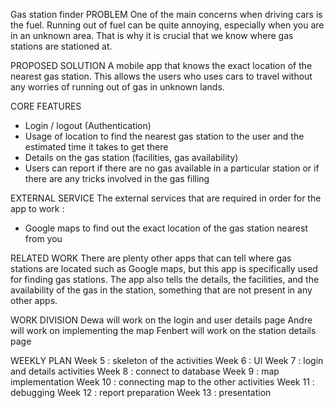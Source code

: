 Gas station finder
PROBLEM
One of the main concerns when driving cars is the fuel. Running out of fuel can be quite annoying, especially when you are in an unknown area. That is why it is crucial that we know where gas stations are stationed at. 

PROPOSED SOLUTION
A mobile app that knows the exact location of the nearest gas station. This allows the users who uses cars to travel without any worries of running out of gas in unknown lands. 

CORE FEATURES
-	Login / logout (Authentication)
-	Usage of location to find the nearest gas station to the user and the estimated time it takes to get there
-	Details on the gas station (facilities, gas availability)
-	Users can report if there are no gas available in a particular station or if there are any tricks involved in the gas filling

EXTERNAL SERVICE
The external services that are required in order for the app to work :
-	Google maps to find out the exact location of the gas station nearest from you

RELATED WORK
There are plenty other apps that can tell where gas stations are located such as Google maps, but this app is specifically used for finding gas stations. The app also tells the details, the facilities, and the availability of the gas in the station, something that are not present in any other apps.




WORK DIVISION
Dewa will work on the login and user details page
Andre will work on implementing the map
Fenbert will work on the station details page

WEEKLY PLAN
Week 5 : skeleton of the activities
Week 6 : UI
Week 7 : login and details activities
Week 8 : connect to database
Week 9 : map implementation
Week 10 : connecting map to the other activities
Week 11 : debugging
Week 12 : report preparation
Week 13 : presentation
